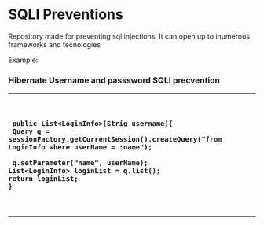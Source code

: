 # SQLI Preventions


Repository made for preventing sql injections. It can open up to inumerous frameworks and tecnologies


Example:
<h3>Hibernate Username and passsword SQLI precvention
<hr>
   <br>
   
     public List<LoginInfo>(Strig username){
     Query q = sessionFactory.getCurrentSession().createQuery("from LoginInfo where userName = :name");    
  
     q.setParameter("name", userName); 
    List<LoginInfo> loginList = q.list(); 
    return loginList;
    }
</br>
<hr>
